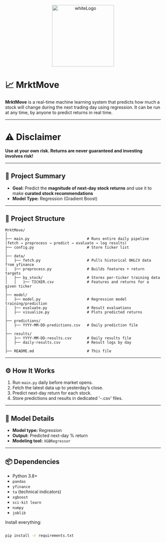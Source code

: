 <p align="center">
  <img src="https://github.com/user-attachments/assets/9856e2be-279a-4340-b34e-27f61da4450f" alt="whiteLogo" width="200"/>
</p>

# 📈 MrktMove

**MrktMove** is a real-time machine learning system that predicts how much a stock will change during the next trading day using regression. It can be run at any time, by anyone to predict returns in real time. 

---

# ⚠️ Disclaimer

**Use at your own risk. Returns are never guaranteed and investing involves risk!**

---

## 🧠 Project Summary

- **Goal:** Predict the **magnitude of next-day stock returns** and use it to make **curated stock recommendations**
- **Model Type:** Regression (Gradient Boost)

---

## 🧱 Project Structure

```
MrktMove/
│
├── main.py                          # Runs entire daily pipeline (fetch → preprocess → predict → evaluate → log results)
├── config.py                        # Store ticker list
│
├── data/
│   ├── fetch.py                     # Pulls historical OHLCV data from yfinance
│   ├── preprocess.py                # Builds features + return targets
│   ├── by_stock/                    # Stores per-ticker training data
│   │   ├── TICKER.csv               # Features and returns for a given ticker
│
├── model/
│   ├── model.py                     # Regression model training/prediction
│   ├── evaluate.py                  # Result evaluations
│   ├── visualize.py                 # Plots predicted returns
│
├── predictions/
│   ├── YYYY-MM-DD-predictions.csv   # Daily prediction file
│
├── results/
│   ├── YYYY-MM-DD-results.csv       # Daily results file
│   ├── daily-results.csv            # Result logs by day
│
├── README.md                        # This file
```

---

## ⚙️ How It Works

1. Run `main.py` daily before market opens.
2. Fetch the latest data up to yesterday’s close.
3. Predict next-day return for each stock.
4. Store predictions and results in dedicated '-.csv' files.

---

## 🧠 Model Details

- **Model type:** Regression
- **Output:** Predicted next-day % return
- **Modeling tool:** `XGBRegressor`

---

## 📦 Dependencies

- Python 3.8+
- `pandas`
- `yfinance`
- `ta` (technical indicators)
- `xgboost`
- `sci-kit learn`
- `numpy`
- `joblib`

Install everything:
```bash

pip install -r requirements.txt



